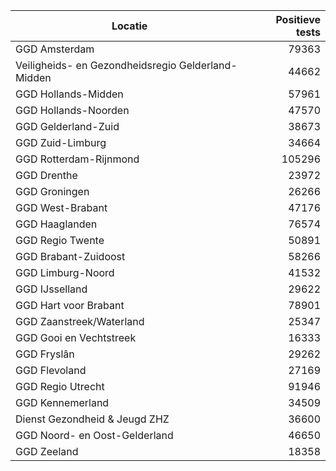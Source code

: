 | Locatie | Positieve tests |
|---------|----------------:|
| GGD Amsterdam                            | 79363 |
| Veiligheids- en Gezondheidsregio Gelderland-Midden | 44662 |
| GGD Hollands-Midden                      | 57961 |
| GGD Hollands-Noorden                     | 47570 |
| GGD Gelderland-Zuid                      | 38673 |
| GGD Zuid-Limburg                         | 34664 |
| GGD Rotterdam-Rijnmond                   | 105296 |
| GGD Drenthe                              | 23972 |
| GGD Groningen                            | 26266 |
| GGD West-Brabant                         | 47176 |
| GGD Haaglanden                           | 76574 |
| GGD Regio Twente                         | 50891 |
| GGD Brabant-Zuidoost                     | 58266 |
| GGD Limburg-Noord                        | 41532 |
| GGD IJsselland                           | 29622 |
| GGD Hart voor Brabant                    | 78901 |
| GGD Zaanstreek/Waterland                 | 25347 |
| GGD Gooi en Vechtstreek                  | 16333 |
| GGD Fryslân                              | 29262 |
| GGD Flevoland                            | 27169 |
| GGD Regio Utrecht                        | 91946 |
| GGD Kennemerland                         | 34509 |
| Dienst Gezondheid & Jeugd ZHZ            | 36600 |
| GGD Noord- en Oost-Gelderland            | 46650 |
| GGD Zeeland                              | 18358 |
